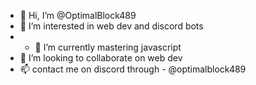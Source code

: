 - 👋 Hi, I’m @OptimalBlock489
- 👀 I’m interested in web dev and discord bots
- - 🌱 I’m currently mastering javascript
- 💞️ I’m looking to collaborate on web dev
- 📫 contact me on discord through - @optimalblock489

<!---
NevilCoder625/NevilCoder625 is a ✨ special ✨ repository because its `README.md` (this file) appears on your GitHub profile.
You can click the Preview link to take a look at your changes.
--->
